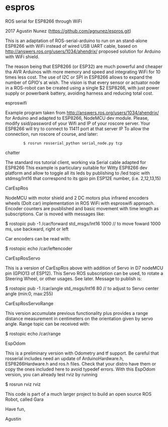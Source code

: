 # espros
ROS serial for ESP8266 through WiFi

2017 Agustin Nunez (https://github.com/agnunez/espros.git) 

This is an adaptation of ROS-serial-arduino to run on an stand-alone ESP8266 with WiFi
instead of wired USB UART cable, based on http://answers.ros.org/users/1034/ahendrix/
proposed solution for Arduino with WiFi shield.

The reason being that ESP8266 (or ESP32) are much powerful and cheaper tha AVR Arduinos
with more memory and speed and integrating WiFi for 10 times less cost. The use of I2C 
or SPI in ESP8266 allows to expand the number of GPIO's at wish. The vision is that 
every sensor or actuator node in a ROS-robot can be created using a single $2 ESP8266,
with just power supply or powerbank battery, avoiding harness and reducing total cost.

esproswifi  

Example program taken from http://answers.ros.org/users/1034/ahendrix/ for Arduino and
adapted to ESP8266, NodeMCU dev module. Please, modify ssid/password of your Wifi and 
IP of your roscore server. Your ESP8266 will try to connect to 11411 port at that server IP
To allow the connection, run roscore of course, and later:

            $ rosrun rosserial_python serial_node.py tcp

chatter

The standard ros tutorial client, working via Serial cable adapted for ESP8266
This example is particulary suitable for Witty ESP8266 dev platform and allow
to toggle all its leds by publishing to /led topic with stdmsg/Int16 that 
correspond to its gpio pin ESP12E number, (i.e. 2,12,13,15)

CarEspRos

NodeMCU with motor shield and 2 DC motors plus infrared encoders wheels (DoIt car) implementation in ROS WiFi
with esproswifi approach. Encoder counters are pusblished and basic movement with time length as subscriptions.
Car is moved with messages like: 

$ rostopic pub -1 /car/forward std_msgs/Int16 1000 // to move foward 1000 ms, use backward, right or left

Car encoders can be read with:

$ rostopic echo /car/leftencoder

CarEspRosServo

This is a version of CarEspRos above with addition of Servo in D7 nodeMCU pin (GPIO13 of ESP12). This Servo
ROS subscription can be used, to rotate a Steering Wheel, or other usages. See later. Message to publish is:

$ rostopic pub -1 /car/angle std_msgs/Int16 80  // to adjust to Servo center angle (min:0, max:255)

CarEspRosServoRange

This version accumulate previous functionality plus provides a range distance measurement in centimeters
on the orientation given by servo angle. Range topic can be received with:

$ rostopic echo /car/range

EspOdom

This is a preliminary version with Odometry and tf support. Be careful that rosserial includes need
an update of ArduinoHardware.h, ESP8266Hardware.h and ros.h files. Check that your distro have them
or copy the ones included here to avoid typedef errors. With this EspOdom version, you can already
test rviz by running

$ rosrun rviz rviz

This code is part of a much larger project to build an open source ROS Robot, called Gara

Have fun,

Agustin

